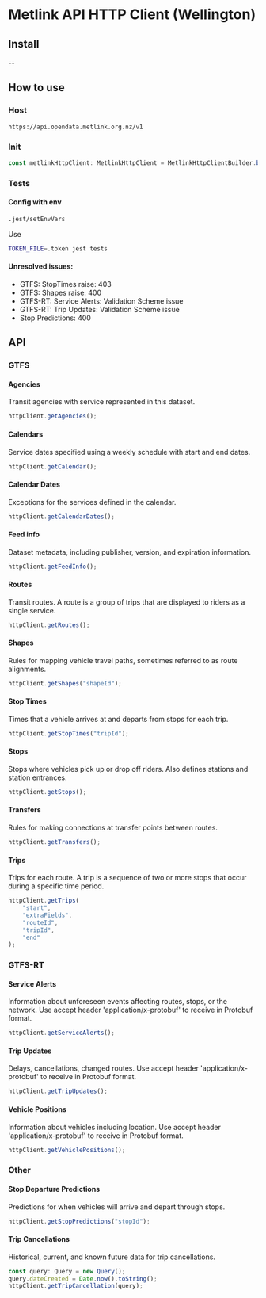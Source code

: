 # Metlink API HTTP Client (Wellington)

## Install

--

## How to use

### Host
```
https://api.opendata.metlink.org.nz/v1
```
### Init
```ts
const metlinkHttpClient: MetlinkHttpClient = MetlinkHttpClientBuilder.buildWithAxios(token);
```

### Tests

#### Config with env

```bash
.jest/setEnvVars
```
Use
```bash
TOKEN_FILE=.token jest tests
```

#### Unresolved issues:
- GTFS: StopTimes raise: 403
- GTFS: Shapes raise: 400
- GTFS-RT: Service Alerts: Validation Scheme issue
- GTFS-RT: Trip Updates: Validation Scheme issue
- Stop Predictions: 400

## API

### GTFS

#### Agencies

Transit agencies with service represented in this dataset.

```ts
httpClient.getAgencies();
```

#### Calendars

Service dates specified using a weekly schedule with start and end dates.

```ts
httpClient.getCalendar();
```

#### Calendar Dates

Exceptions for the services defined in the calendar.

```ts
httpClient.getCalendarDates();
```

#### Feed info

Dataset metadata, including publisher, version, and expiration information.

```ts
httpClient.getFeedInfo();
```

#### Routes
Transit routes. A route is a group of trips that are displayed to riders as a single service.

```ts
httpClient.getRoutes();
```

#### Shapes

Rules for mapping vehicle travel paths, sometimes referred to as route alignments.

```ts
httpClient.getShapes("shapeId");
```

#### Stop Times

Times that a vehicle arrives at and departs from stops for each trip.

```ts
httpClient.getStopTimes("tripId");
```

#### Stops

Stops where vehicles pick up or drop off riders. Also defines stations and station entrances.

```ts
httpClient.getStops();
```

#### Transfers

Rules for making connections at transfer points between routes.

```ts
httpClient.getTransfers();
```

#### Trips

Trips for each route. A trip is a sequence of two or more stops that occur during a specific time period.

```ts
httpClient.getTrips(
    "start",
    "extraFields",
    "routeId",
    "tripId",
    "end"
);
```

### GTFS-RT 

#### Service Alerts

Information about unforeseen events affecting routes, stops, or the network. Use accept header 'application/x-protobuf'
to receive in Protobuf format.

```ts
httpClient.getServiceAlerts();
```

#### Trip Updates

Delays, cancellations, changed routes. Use accept header 'application/x-protobuf' to receive in Protobuf format.

```ts
httpClient.getTripUpdates();
```

#### Vehicle Positions

Information about vehicles including location. Use accept header 'application/x-protobuf' to receive in Protobuf format.

```ts
httpClient.getVehiclePositions();
```

### Other

#### Stop Departure Predictions

Predictions for when vehicles will arrive and depart through stops.

```ts
httpClient.getStopPredictions("stopId");
```

#### Trip Cancellations

Historical, current, and known future data for trip cancellations.

```ts
const query: Query = new Query();
query.dateCreated = Date.now().toString();
httpClient.getTripCancellation(query);
```